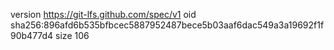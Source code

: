 version https://git-lfs.github.com/spec/v1
oid sha256:896afd6b535bfbcec5887952487bece5b03aaf6dac549a3a19692f1f90b477d4
size 106
